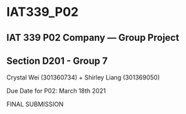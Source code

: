 # IAT339_P02
## IAT 339 P02 Company — Group Project

## Section D201 - Group 7

Crystal Wei (301360734) + Shirley Liang (301369050)


Due Date for P02: March 18th 2021

FINAL SUBMISSION

